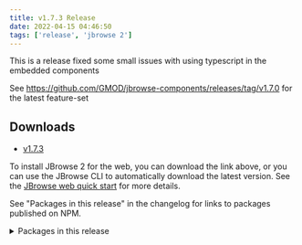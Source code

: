 ```yaml
---
title: v1.7.3 Release
date: 2022-04-15 04:46:50
tags: ['release', 'jbrowse 2']
---
```


This is a release fixed some small issues with using typescript in the embedded components

See https://github.com/GMOD/jbrowse-components/releases/tag/v1.7.0 for the latest feature-set

## Downloads

- [v1.7.3](https://github.com/GMOD/jbrowse-components/releases/tag/v1.7.3)

To install JBrowse 2 for the web, you can download the link above, or you can
use the JBrowse CLI to automatically download the latest version. See the
[JBrowse web quick start](https://jbrowse.org/jb2/docs/quickstart_web) for more
details.

See "Packages in this release" in the changelog for links to packages published
on NPM.

<details><summary>Packages in this release</summary>
<p>

| Package                             | Download                                                          |
| ----------------------------------- | ----------------------------------------------------------------- |
| @jbrowse/core                       | https://www.npmjs.com/package/@jbrowse/core                       |
| @jbrowse/desktop                    |                                                                   |
| @jbrowse/img                        | https://www.npmjs.com/package/@jbrowse/img                        |
| @jbrowse/react-circular-genome-view | https://www.npmjs.com/package/@jbrowse/react-circular-genome-view |
| @jbrowse/react-linear-genome-view   | https://www.npmjs.com/package/@jbrowse/react-linear-genome-view   |
| @jbrowse/web                        |                                                                   |

</p>
</details>
